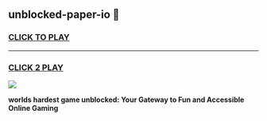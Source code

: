 
## unblocked-paper-io 👋
<h3>
<a href="https://premium.freeplayer.one?title=unblocked-paper-io&ref=14F">CLICK TO PLAY</a></h3>
<hr>

<h3>
<a href="https://premium.freeplayer.one?title=unblocked-paper-io&ref=14F">CLICK 2 PLAY</a>
  
</h3>

<a href="https://premium.freeplayer.one?title=unblocked-paper-io&ref=12F/"><img src="https://clearcache.store/games.png"></a>


**worlds hardest game unblocked: Your Gateway to Fun and Accessible Online Gaming**
